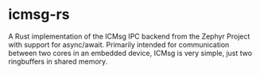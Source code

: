icmsg-rs
========

A Rust implementation of the ICMsg IPC backend from the Zephyr Project with
support for async/await. Primarily intended for communication between two cores
in an embedded device, ICMsg is very simple, just two ringbuffers in shared
memory.

